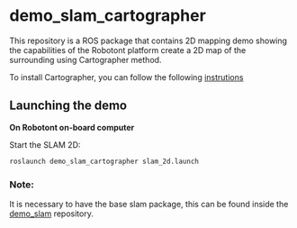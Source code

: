# demo_slam_cartographer

This repository is a ROS package that contains 2D mapping demo showing the capabilities of the Robotont platform create a 2D map of the surrounding using Cartographer method. 

To install Cartographer, you can follow the following [instrutions](https://google-cartographer-ros.readthedocs.io/en/latest/compilation.html)

## Launching the demo

**On Robotont on-board computer**

Start the SLAM 2D:
```bash
roslaunch demo_slam_cartographer slam_2d.launch
```
### Note: 
It is necessary to have the base slam package, this can be found inside the [demo_slam](https://github.com/robotont-demos/demo_slam) repository.

